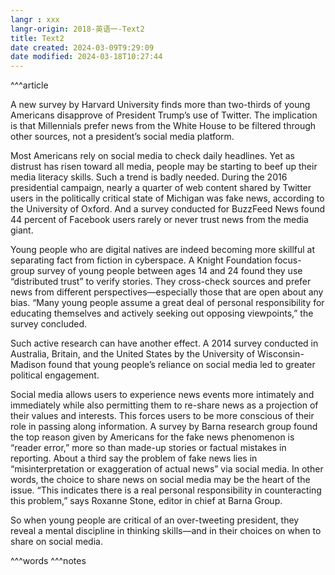 ```yaml
---
langr : xxx
langr-origin: 2018-英语一-Text2
title: Text2
date created: 2024-03-09T9:29:09
date modified: 2024-03-18T10:27:44
---
```


^^^article

A new survey by Harvard University finds more than two-thirds of young Americans disapprove of President Trump’s use of Twitter. The implication is that Millennials prefer news from the White House to be filtered through other sources, not a president’s social media platform.

Most Americans rely on social media to check daily headlines. Yet as distrust has risen toward all media, people may be starting to beef up their media literacy skills. Such a trend is badly needed. During the 2016 presidential campaign, nearly a quarter of web content shared by Twitter users in the politically critical state of Michigan was fake news, according to the University of Oxford. And a survey conducted for BuzzFeed News found 44 percent of Facebook users rarely or never trust news from the media giant.

Young people who are digital natives are indeed becoming more skillful at separating fact from fiction in cyberspace. A Knight Foundation focus-group survey of young people between ages 14 and 24 found they use “distributed trust” to verify stories. They cross-check sources and prefer news from different perspectives—especially those that are open about any bias. “Many young people assume a great deal of personal responsibility for educating themselves and actively seeking out opposing viewpoints,” the survey concluded.

Such active research can have another effect. A 2014 survey conducted in Australia, Britain, and the United States by the University of Wisconsin-Madison found that young people’s reliance on social media led to greater political engagement.

Social media allows users to experience news events more intimately and immediately while also permitting them to re-share news as a projection of their values and interests. This forces users to be more conscious of their role in passing along information. A survey by Barna research group found the top reason given by Americans for the fake news phenomenon is “reader error,” more so than made-up stories or factual mistakes in reporting. About a third say the problem of fake news lies in “misinterpretation or exaggeration of actual news” via social media. In other words, the choice to share news on social media may be the heart of the issue. “This indicates there is a real personal responsibility in counteracting this problem,” says Roxanne Stone, editor in chief at Barna Group.

So when young people are critical of an over-tweeting president, they reveal a mental discipline in thinking skills—and in their choices on when to share on social media.




^^^words
^^^notes
